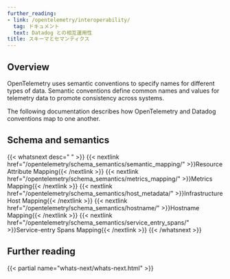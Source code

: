 ```yaml
---
further_reading:
- link: /opentelemetry/interoperability/
  tag: ドキュメント
  text: Datadog との相互運用性
title: スキーマとセマンティクス
---
```


## Overview

OpenTelemetry uses semantic conventions to specify names for different types of data. Semantic conventions define common names and values for telemetry data to promote consistency across systems.

The following documentation describes how OpenTelemetry and Datadog conventions map to one another.

## Schema and semantics

{{< whatsnext desc=" " >}}
    {{< nextlink href="/opentelemetry/schema_semantics/semantic_mapping/" >}}Resource Attribute Mapping{{< /nextlink >}}
    {{< nextlink href="/opentelemetry/schema_semantics/metrics_mapping/" >}}Metrics Mapping{{< /nextlink >}}
    {{< nextlink href="/opentelemetry/schema_semantics/host_metadata/" >}}Infrastructure Host Mapping{{< /nextlink >}}
    {{< nextlink href="/opentelemetry/schema_semantics/hostname/" >}}Hostname Mapping{{< /nextlink >}}
    {{< nextlink href="/opentelemetry/schema_semantics/service_entry_spans/" >}}Service-entry Spans Mapping{{< /nextlink >}}
{{< /whatsnext >}}

## Further reading

{{< partial name="whats-next/whats-next.html" >}}